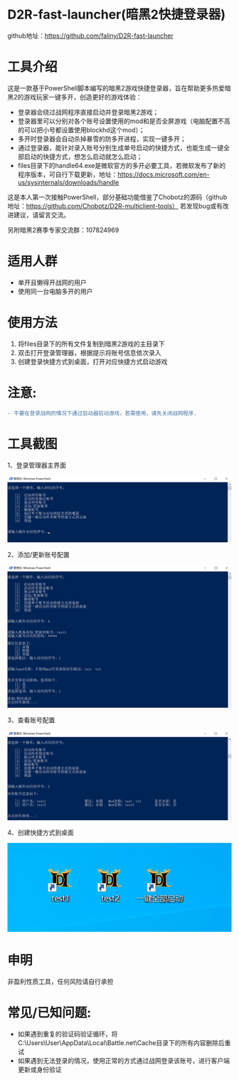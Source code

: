 # D2R-fast-launcher(暗黑2快捷登录器)
github地址：https://github.com/faliny/D2R-fast-launcher

# 工具介绍
这是一款基于PowerShell脚本编写的暗黑2游戏快捷登录器，旨在帮助更多热爱暗黑2的游戏玩家一键多开，创造更好的游戏体验：
* 登录器会绕过战网程序直接启动并登录暗黑2游戏；
* 登录器里可以分别对各个账号设置使用的mod和是否全屏游戏（电脑配置不高的可以把小号都设置使用blockhd这个mod）；
* 多开时登录器会自动杀掉暴雪的防多开进程，实现一键多开；
* 通过登录器，能针对录入账号分别生成单号启动的快捷方式，也能生成一键全部启动的快捷方式，想怎么启动就怎么启动；
* files目录下的handle64.exe是微软官方的多开必要工具，若微软发布了新的程序版本，可自行下载更新，地址：https://docs.microsoft.com/en-us/sysinternals/downloads/handle

这是本人第一次接触PowerShell，部分基础功能借鉴了Chobotz的源码（github地址：https://github.com/Chobotz/D2R-multiclient-tools）
若发现bug或有改进建议，请留言交流。

另附暗黑2赛季专家交流群：107824969

# 适用人群
* 单开且懒得开战网的用户
* 使用同一台电脑多开的用户

# 使用方法
1. 将files目录下的所有文件复制到暗黑2游戏的主目录下
2. 双击打开登录管理器，根据提示将账号信息依次录入
3. 创建登录快捷方式到桌面，打开对应快捷方式启动游戏

# 注意: 
```diff
- 不要在登录战网的情况下通过启动器启动游戏，若需使用，请先关闭战网程序.
```

# 工具截图
1、登录管理器主界面

![登录管理器主界面](screenshot/main.png)

2、添加/更新账号配置

![添加/更新账号配置](screenshot/edit.png)

3、查看账号配置

![查看账号配置](screenshot/overview.png)

4、创建快捷方式到桌面

![创建快捷方式到桌面](screenshot/link.png)

# 申明
非盈利性质工具，任何风险请自行承担
  
# 常见/已知问题: 
* 如果遇到重复的验证码验证循环，将C:\Users\User\AppData\Local\Battle.net\Cache目录下的所有内容删除后重试
* 如果遇到无法登录的情况，使用正常的方式通过战网登录该账号，进行客户端更新或身份验证
